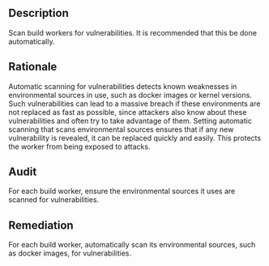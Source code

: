 ## Description

Scan build workers for vulnerabilities. It is recommended that this be done automatically.

## Rationale

Automatic scanning for vulnerabilities detects known weaknesses in environmental sources in use, such as docker images or kernel versions. Such vulnerabilities can lead to a massive breach if these environments are not replaced as fast as possible, since attackers also know about these vulnerabilities and often try to take advantage of them. Setting automatic scanning that scans environmental sources ensures that if any new vulnerability is revealed, it can be replaced quickly and easily. This protects the worker from being exposed to attacks.

## Audit

For each build worker, ensure the environmental sources it uses are scanned for vulnerabilities.

## Remediation

For each build worker, automatically scan its environmental sources, such as docker images, for vulnerabilities.
